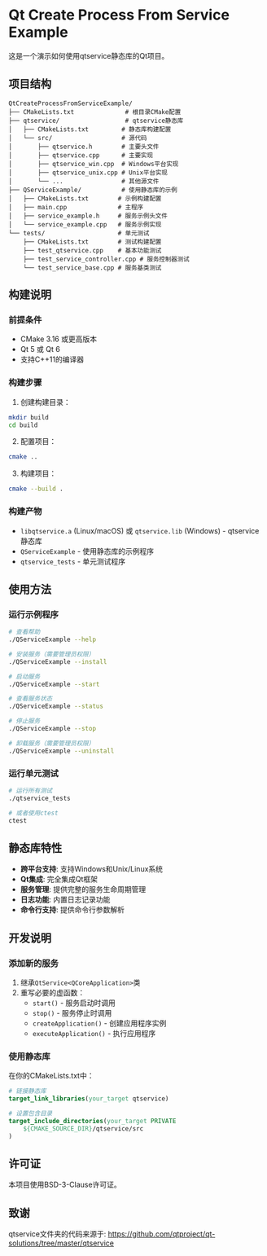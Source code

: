 # Qt Create Process From Service Example

这是一个演示如何使用qtservice静态库的Qt项目。

## 项目结构

```
QtCreateProcessFromServiceExample/
├── CMakeLists.txt              # 根目录CMake配置
├── qtservice/                  # qtservice静态库
│   ├── CMakeLists.txt         # 静态库构建配置
│   └── src/                   # 源代码
│       ├── qtservice.h        # 主要头文件
│       ├── qtservice.cpp      # 主要实现
│       ├── qtservice_win.cpp  # Windows平台实现
│       ├── qtservice_unix.cpp # Unix平台实现
│       └── ...                # 其他源文件
├── QServiceExample/           # 使用静态库的示例
│   ├── CMakeLists.txt        # 示例构建配置
│   ├── main.cpp              # 主程序
│   ├── service_example.h     # 服务示例头文件
│   └── service_example.cpp   # 服务示例实现
└── tests/                    # 单元测试
    ├── CMakeLists.txt        # 测试构建配置
    ├── test_qtservice.cpp    # 基本功能测试
    ├── test_service_controller.cpp # 服务控制器测试
    └── test_service_base.cpp # 服务基类测试
```

## 构建说明

### 前提条件
- CMake 3.16 或更高版本
- Qt 5 或 Qt 6
- 支持C++11的编译器

### 构建步骤

1. 创建构建目录：
```bash
mkdir build
cd build
```

2. 配置项目：
```bash
cmake ..
```

3. 构建项目：
```bash
cmake --build .
```

### 构建产物

- `libqtservice.a` (Linux/macOS) 或 `qtservice.lib` (Windows) - qtservice静态库
- `QServiceExample` - 使用静态库的示例程序
- `qtservice_tests` - 单元测试程序

## 使用方法

### 运行示例程序

```bash
# 查看帮助
./QServiceExample --help

# 安装服务（需要管理员权限）
./QServiceExample --install

# 启动服务
./QServiceExample --start

# 查看服务状态
./QServiceExample --status

# 停止服务
./QServiceExample --stop

# 卸载服务（需要管理员权限）
./QServiceExample --uninstall
```

### 运行单元测试

```bash
# 运行所有测试
./qtservice_tests

# 或者使用ctest
ctest
```

## 静态库特性

- **跨平台支持**: 支持Windows和Unix/Linux系统
- **Qt集成**: 完全集成Qt框架
- **服务管理**: 提供完整的服务生命周期管理
- **日志功能**: 内置日志记录功能
- **命令行支持**: 提供命令行参数解析

## 开发说明

### 添加新的服务

1. 继承`QtService<QCoreApplication>`类
2. 重写必要的虚函数：
   - `start()` - 服务启动时调用
   - `stop()` - 服务停止时调用
   - `createApplication()` - 创建应用程序实例
   - `executeApplication()` - 执行应用程序

### 使用静态库

在你的CMakeLists.txt中：

```cmake
# 链接静态库
target_link_libraries(your_target qtservice)

# 设置包含目录
target_include_directories(your_target PRIVATE
    ${CMAKE_SOURCE_DIR}/qtservice/src
)
```

## 许可证

本项目使用BSD-3-Clause许可证。

## 致谢

qtservice文件夹的代码来源于: https://github.com/qtproject/qt-solutions/tree/master/qtservice